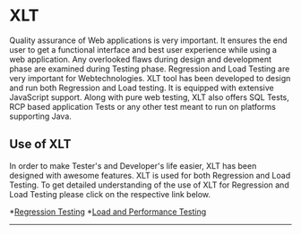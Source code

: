 # XLT 

Quality assurance of Web applications is very important. It ensures the end user to get a 
functional interface and best user experience while using a web application. Any overlooked 
flaws during design and development phase are examined during Testing phase. Regression and 
Load Testing are very important for Webtechnologies. XLT tool has been developed to design 
and run both Regression and Load testing. It is equipped with extensive JavaScript support. 
Along with pure web testing, XLT also offers SQL Tests, RCP based application Tests or any 
other test meant to run on platforms supporting Java.  

## Use of XLT 
In order to make Tester's and Developer's life easier, XLT has been designed with awesome 
features. XLT is used for both Regression and Load Testing. To get detailed understanding of 
the use of XLT for Regression and Load Testing please click on the respective link below.

*[Regression Testing](https://lab.xceptance.de/releases/xlt/latest/getting-started/01-test-automation.html)
*[Load and Performance Testing](https://lab.xceptance.de/releases/xlt/latest/getting-started/02-performance-testing.html)
___

